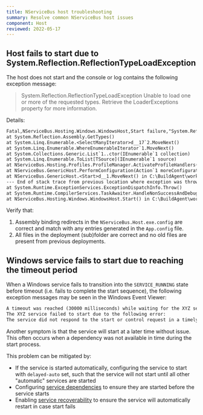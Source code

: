 ```yaml
---
title: NServiceBus host troubleshooting
summary: Resolve common NServiceBus host issues
component: Host
reviewed: 2022-05-17
---
```


## Host fails to start due to System.Reflection.ReflectionTypeLoadException

The host does not start and the console or log contains the following exception message:

> System.Reflection.ReflectionTypeLoadException Unable to load one or more of the requested types. Retrieve the LoaderExceptions property for more information.

Details:

```txt
Fatal,NServiceBus.Hosting.Windows.WindowsHost,Start failure,"System.Reflection.ReflectionTypeLoadException Unable to load one or more of the requested types. Retrieve the LoaderExceptions property for more information. at System.Reflection.RuntimeModule.GetTypes(RuntimeModule module)
at System.Reflection.Assembly.GetTypes()
at System.Linq.Enumerable.<SelectManyIterator>d__17`2.MoveNext()
at System.Linq.Enumerable.WhereEnumerableIterator`1.MoveNext()
at System.Collections.Generic.List`1..ctor(IEnumerable`1 collection)
at System.Linq.Enumerable.ToList[TSource](IEnumerable`1 source)
at NServiceBus.Hosting.Profiles.ProfileManager.ActivateProfileHandlers(EndpointConfiguration config) in C:\BuildAgent\work\3fdd02ec65f005b\src\NServiceBus.Hosting.Windows\Profiles\ProfileManager.cs:line 104
at NServiceBus.GenericHost.PerformConfiguration(Action`1 moreConfiguration) in C:\BuildAgent\work\3fdd02ec65f005b\src\NServiceBus.Hosting.Windows\GenericHost.cs:line 82
at NServiceBus.GenericHost.<Start>d__1.MoveNext() in C:\BuildAgent\work\3fdd02ec65f005b\src\NServiceBus.Hosting.Windows\GenericHost.cs:line 53
--- End of stack trace from previous location where exception was thrown ---
at System.Runtime.ExceptionServices.ExceptionDispatchInfo.Throw()
at System.Runtime.CompilerServices.TaskAwaiter.HandleNonSuccessAndDebuggerNotification(Task task)
at NServiceBus.Hosting.Windows.WindowsHost.Start() in C:\BuildAgent\work\3fdd02ec65f005b\src\NServiceBus.Hosting.Windows\WindowsHost.cs:line 32
```

Verify that:

1. Assembly binding redirects in the `NServiceBus.Host.exe.config` are correct and match with any entries generated in the `App.config` file.
2. All files in the deployment (sub)folder are correct and no old files are present from previous deployments.

## Windows service fails to start due to reaching the timeout period

When a Windows service fails to transition into the `SERVICE_RUNNING` state before timeout (i.e. fails to complete the start sequence), the following exception messages may be seen in the Windows Event Viewer:

```txt
A timeout was reached (30000 milliseconds) while waiting for the XYZ service to connect.
The XYZ service failed to start due to the following error:
The service did not respond to the start or control request in a timely fashion
```

Another symptom is that the service will start at a later time without issue. This often occurs when a dependency was not available in time during the start process.

This problem can be mitigated by:

- If the service is started automatically, configuring the service to start with `delayed-auto` set, such that the service will not start until all other "automatic" services are started
- Configuring [service dependencies](/windows-service#installation-specifying-service-dependencies) to ensure they are started before the service starts
- Enabling [service recoverability](/windows-service#installation-setting-the-restart-recovery-options) to ensure the service will automatically restart in case start fails
